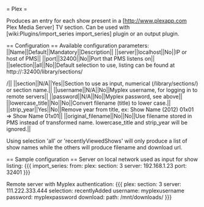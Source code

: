 = Plex  =

Produces an entry for each show present in a  [http://www.plexapp.com Plex Media Server] TV section. Can be used with [wiki:Plugins/import_series import_series] plugin or an output plugin.

== Configuration ==
Available configuration parameters:
||Name||Default||Mandatory||Description||
||server||localhost||No||IP or host of PMS||
||port||32400||No||Port that PMS listens on||
||selection||all||No||Default selection to use, listing can be found at http://<yourplexserver>:32400/library/sections/<section>/||
||section||N/A||Yes||Section to use as input, numerical (/library/sections/<num>) or section name.||
||username||N/A||No||Myplex username, for logging in to remote servers||
||password||N/A||No||Myplex password, see above||
||lowercase_title||No||No||Convert filename (title) to lower case.||
||strip_year||Yes||No||Remove year from title, ex: Show Name (2012) 01x01 => Show Name 01x01||
||original_filename||No||No||Use filename stored in PMS instead of transformed name. lowercase_title and strip_year will be ignored.||

Using selection 'all' or 'recentlyViewedShows' will only produce a list of show names while the others will produce filename and download url.

== Sample configuration ==
Server on local network used as input for show listing:
{{{
import_series:
  from:
    plex:
      section: 3
      server: 192.168.1.23
      port: 32401
}}}

Remote server with Myplex authentication:
{{{
plex:
  section: 3
  server: 111.222.333.444
  selection: recentlyAdded
  username: myplexusername
  password: myplexpassword
download:
  path: /mnt/downloads/
}}}
